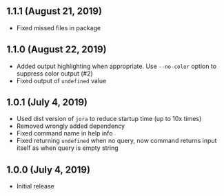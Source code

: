 ## 1.1.1 (August 21, 2019)

- Fixed missed files in package

## 1.1.0 (August 22, 2019)

- Added output highlighting when appropriate. Use `--no-color` option to suppress color output (#2)
- Fixed output of `undefined` value

## 1.0.1 (July 4, 2019)

- Used dist version of `jora` to reduce startup time (up to 10x times)
- Removed wrongly added dependency
- Fixed command name in help info
- Fixed returning `undefined` when no query, now command returns input itself as when query is empty string

## 1.0.0 (July 4, 2019)

- Initial release
